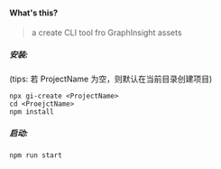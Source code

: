 #### What's this?
>a create CLI tool fro GraphInsight assets<br>
##### 安装:<br>
(tips: 若 ProjectName 为空，则默认在当前目录创建项目)
```
npx gi-create <ProjectName>
cd <ProejctName>
npm install
```
##### 启动:<br>
```
npm run start
```
